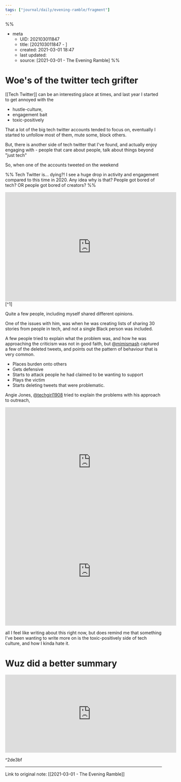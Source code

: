 ```yaml
---
tags: ["journal/daily/evening-ramble/fragment"]
---
```

%%
- meta
	- UID: 202103011847
	- title: [202103011847 - ]
	- created: 2021-03-01 18:47
	- last updated: 
	- source: [2021-03-01 - The Evening Ramble]
%%



# Woe's of the twitter tech grifter

[[Tech Twitter]] can be an interesting place at times, and last year I started to get annoyed with the 

- hustle-culture, 
- engagement bait 
- toxic-positively 

That a lot of the big tech twitter accounts tended to focus on, eventually I started to unfollow most of them, mute some, block others. 

But, there is another side of tech twitter that I've found, and actually enjoy engaging with - people that care about people, talk about things beyond "just tech"

So, when one of the accounts tweeted on the weekend

%%
Tech Twitter is... dying?! I see a huge drop in activity and engagement compared to this time in 2020. Any idea why is that? People got bored of tech? OR people got bored of creators?
%%

<iframe
	border=0
	frameborder=0
	height=350
	width=550  
	src="https://twitframe.com/show?url=https%3A%2F%2Ftwitter.com%2Fflorinpop1705%2Fstatus%2F1365982171580760066">
</iframe> [^1]

Quite a few people, including myself shared different opinions.

One of the issues with him, was when he was creating lists of sharing 30 stories from people in tech, and not a single Black person was included.

A few people tried to explain what the problem was, and how he was approaching the criticism was not in good faith, but [@mimismash](https://twitter.com/mimismash/status/1366466380439162888) captured a few of the deleted tweets, and points out the pattern of behaviour that is very common.

- Places burden onto others
- Gets defensive
- Starts to attack people he had claimed to be wanting to support
- Plays the victim
- Starts deleting tweets that were problematic. 

Angie Jones, [@techgirl1908](https://twitter.com/techgirl1908/status/1366416129586049031) tried to explain the problems with his approach to outreach,

<iframe
	border=0
	frameborder=0
	height=350
	width=550  
	src="https://twitframe.com/show?url=https%3A%2F%2Ftwitter.com%2Ftechgirl1908%2Fstatus%2F1366416129586049031">
</iframe> 

<iframe
	border=0
	frameborder=0
	height=350
	width=550  
	src="https://twitframe.com/show?url=https%3A%2F%2Ftwitter.com%2Ftechgirl1908%2Fstatus%2F1366420254444953601">
</iframe> 


all I feel like writing about this right now, but does remind me that something I've been wanting to write more on is the toxic-positively side of tech culture, and how I kinda hate it.

# Wuz did a better summary

<iframe border=0 frameborder=0 height=250 width=550  
 src="https://twitframe.com/show?url=https%3A%2F%2Ftwitter.com%2FCallMeWuz%2Fstatus%2F1366509054647021568">
</iframe>
 
 

^2de3bf




---

Link to original note: [[2021-03-01 - The Evening Ramble]]

[^1]: [@florinpop1705](https://twitter.com/florinpop1705/status/1365982171580760066)